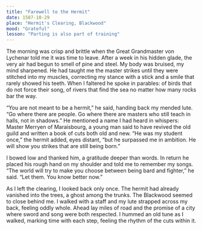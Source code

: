 ```yaml
---  
title: "Farewell to the Hermit"  
date: 1587-10-29  
place: "Hermit's Clearing, Blackwood"  
mood: "Grateful"  
lesson: "Parting is also part of training"  
---  
```


The morning was crisp and brittle when the Great Grandmaster von Lychenar told me it was time to leave. After a week in his hidden glade, the very air had begun to smell of pine and steel. My body was bruised, my mind sharpened. He had taught me the master strikes until they were stitched into my muscles, correcting my stance with a stick and a smile that rarely showed his teeth. When I faltered he spoke in parables: of birds that do not force their song, of rivers that find the sea no matter how many rocks bar the way.  

“You are not meant to be a hermit,” he said, handing back my mended lute. “Go where there are people. Go where there are masters who still teach in halls, not in shadows.” He mentioned a name I had heard in whispers: Master Merryen of Maraisbourg, a young man said to have revived the old guild and written a book of cuts both old and new. “He was my student once,” the hermit added, eyes distant, “but he surpassed me in ambition. He will show you strikes that are still being born.”  

I bowed low and thanked him, a gratitude deeper than words. In return he placed his rough hand on my shoulder and told me to remember my songs. “The world will try to make you choose between being bard and fighter,” he said. “Let them. You know better now.”  

As I left the clearing, I looked back only once. The hermit had already vanished into the trees, a ghost among the trunks. The Blackwood seemed to close behind me. I walked with a staff and my lute strapped across my back, feeling oddly whole. Ahead lay miles of road and the promise of a city where sword and song were both respected. I hummed an old tune as I walked, marking time with each step, feeling the rhythm of the cuts within it.
